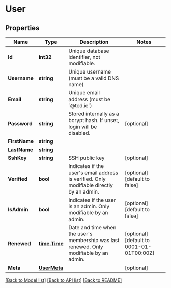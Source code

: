 # User

## Properties

Name | Type | Description | Notes
------------ | ------------- | ------------- | -------------
**Id** | **int32** | Unique database identifier, not modifiable. | 
**Username** | **string** | Unique username (must be a valid DNS name) | 
**Email** | **string** | Unique email address (must be &#x60;@tcd.ie&#x60;) | 
**Password** | **string** | Stored internally as a bcrypt hash. If unset, login will be disabled.  | [optional] 
**FirstName** | **string** |  | 
**LastName** | **string** |  | 
**SshKey** | **string** | SSH public key | [optional] 
**Verified** | **bool** | Indicates if the user&#39;s email address is verified. Only modifiable directly by an admin. | [optional] [default to false]
**IsAdmin** | **bool** | Indicates if the user is an admin. Only modifiable by an admin. | [optional] [default to false]
**Renewed** | [**time.Time**](time.Time.md) | Date and time when the user&#39;s membership was last renewed. Only modifiable by an admin.  | [optional] [default to 0001-01-01T00:00Z]
**Meta** | [**UserMeta**](UserMeta.md) |  | [optional] 

[[Back to Model list]](../README.md#documentation-for-models) [[Back to API list]](../README.md#documentation-for-api-endpoints) [[Back to README]](../README.md)


